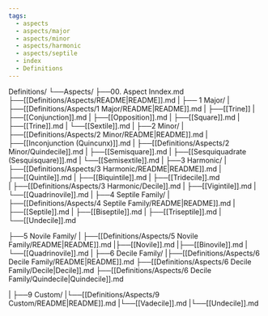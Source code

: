 ```yaml
---
tags:
  - aspects
  - aspects/major
  - aspects/minor
  - aspects/harmonic
  - aspects/septile
  - index
  - Definitions
---
```

Definitions/
└──Aspects/
├──00. Aspect Inndex.md
├──[[Definitions/Aspects/README|README]].md
|
├── 1 Major/
| ├──[[Definitions/Aspects/1 Major/README|README]].md
| ├──[[Trine]]
| ├──[[Conjunction]].md
| ├──[[Opposition]].md
| ├──[[Square]].md
| ├──[[Trine]].md
| └──[[Sextile]].md
|
 ├──2 Minor/
| ├──[[Definitions/Aspects/2 Minor/README|README]].md
 | ├──[[Inconjunction (Quincunx)]].md
 | ├──[[Definitions/Aspects/2 Minor/Quindecile]].md
 | ├──[[Semisquare]].md
 | ├──[[Sesquiquadrate (Sesquisquare)]].md
| └──[[Semisextile]].md
|
├──3 Harmonic/
| ├──[[Definitions/Aspects/3 Harmonic/README|README]].md
| ├──[[Quintile]].md
| ├──[[Biquintile]].md
| ├──[[Tridecile]].md  
| ├──[[Definitions/Aspects/3 Harmonic/Decile]].md
| ├──[[Vigintile]].md
| └──[[Quadrinovile]].md
|
 ├──4 Septile Family/
  | ├──[[Definitions/Aspects/4 Septile Family/README|README]].md
  | ├──[[Septile]].md
  | ├──[[Biseptile]].md
  | ├──[[Triseptile]].md
|└──[[Undecile]].md
   
├──5 Novile Family/
| ├──[[Definitions/Aspects/5 Novile Family/README|README]].md
|├──[[Novile]].md
|├──[[Binovile]].md
|└──[[Quadrinovile]].md
|
├──6 Decile Family/
|├──[[Definitions/Aspects/6 Decile Family/README|README]].md
├──[[Definitions/Aspects/6 Decile Family/Decile|Decile]].md
├──[[Definitions/Aspects/6 Decile Family/Quindecile|Quindecile]].md

| ├──9 Custom/
|└──[[Definitions/Aspects/9 Custom/README|README]].md
 |└──[[Vadecile]].md
 |└──[[Undecile]].md